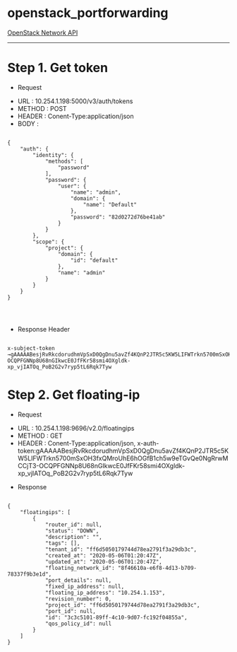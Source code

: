 # openstack_portforwarding

[OpenStack Network API](https://docs.openstack.org/api-ref/network/v2/?expanded=create-floating-ip-detail,list-floating-ips-detail,update-a-port-forwarding-detail#floating-ips-port-forwarding, "port-forwarding")

***

# Step 1. Get token

* Request
- URL : 10.254.1.198:5000/v3/auth/tokens
- METHOD : POST
- HEADER : Conent-Type:application/json
- BODY : 
<pre>
<code>
{
	"auth": {
        "identity": {
            "methods": [
                "password"
            ],
            "password": {
                "user": {
                    "name": "admin",
                    "domain": {
                        "name": "Default"
                    },
                    "password": "82d0272d76be41ab"
                }
            }
        },
        "scope": {
            "project": {
                "domain": {
                    "id": "default"
                },
                "name": "admin"
            }
        }
    }
}
</pre>
</code>

* Response Header
<pre><code>
x-subject-token →gAAAAABesjRvRkcdorudhmVpSxD0QgDnu5avZf4KQnP2JTR5c5KW5LIFWTrkn5700mSxOH3fxQMroUhE6hOGfB1ch5w9eTGvQe0NgRrwMCCjT3-OCQPFGNNp8U68nGIkwcE0JfFKr58smi4OXgldk-xp_vjIATOq_PoB2G2v7ryp5tL6Rqk7Tyw
</pre></code>

# Step 2. Get floating-ip
* Request
- URL : 10.254.1.198:9696/v2.0/floatingips
- METHOD : GET
- HEADER : Conent-Type:application/json, x-auth-token:gAAAAABesjRvRkcdorudhmVpSxD0QgDnu5avZf4KQnP2JTR5c5KW5LIFWTrkn5700mSxOH3fxQMroUhE6hOGfB1ch5w9eTGvQe0NgRrwMCCjT3-OCQPFGNNp8U68nGIkwcE0JfFKr58smi4OXgldk-xp_vjIATOq_PoB2G2v7ryp5tL6Rqk7Tyw

* Response
<pre><code>
{
    "floatingips": [
        {
            "router_id": null,
            "status": "DOWN",
            "description": "",
            "tags": [],
            "tenant_id": "ff6d5050179744d78ea2791f3a29db3c",
            "created_at": "2020-05-06T01:20:47Z",
            "updated_at": "2020-05-06T01:20:47Z",
            "floating_network_id": "8f46610a-e6f8-4d13-b709-78337f9b3e1d",
            "port_details": null,
            "fixed_ip_address": null,
            "floating_ip_address": "10.254.1.153",
            "revision_number": 0,
            "project_id": "ff6d5050179744d78ea2791f3a29db3c",
            "port_id": null,
            "id": "3c3c5101-89ff-4c10-9d07-fc192f04855a",
            "qos_policy_id": null
        }
    ]
}
</pre></code>


